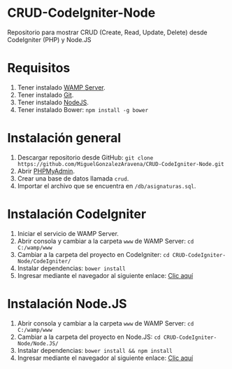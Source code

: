# CRUD-CodeIgniter-Node
Repositorio para mostrar CRUD (Create, Read, Update, Delete) desde CodeIgniter (PHP) y Node.JS

# Requisitos
1. Tener instalado [WAMP Server](http://www.wampserver.com/).
2. Tener instalado [Git](https://git-scm.com/downloads).
3. Tener instalado [NodeJS](https://nodejs.org/en/download/current/).
4. Tener instalado Bower:
`npm install -g bower`

# Instalación general
1. Descargar repositorio desde GitHub: `git clone https://github.com/MiguelGonzalezAravena/CRUD-CodeIgniter-Node.git`
2. Abrir [PHPMyAdmin](http://127.0.0.1/phpmyadmin/).
3. Crear una base de datos llamada `crud`.
4. Importar el archivo que se encuentra en `/db/asignaturas.sql`.

# Instalación CodeIgniter
1. Iniciar el servicio de WAMP Server.
2. Abrir consola y cambiar a la carpeta `www` de WAMP Server: `cd C:/wamp/www`
3. Cambiar a la carpeta del proyecto en CodeIgniter: `cd CRUD-CodeIgniter-Node/CodeIgniter/`
4. Instalar dependencias: `bower install`
5. Ingresar mediante el navegador al siguiente enlace:
[Clic aquí](http://127.0.0.1/CRUD-CodeIgniter-Node/CodeIgniter/)

# Instalación Node.JS
1. Abrir consola y cambiar a la carpeta `www` de WAMP Server: `cd C:/wamp/www`
2. Cambiar a la carpeta del proyecto en Node.JS: `cd CRUD-CodeIgniter-Node/Node.JS/`
3. Instalar dependencias: `bower install && npm install`
4. Ingresar mediante el navegador al siguiente enlace:
[Clic aquí](http://127.0.0.1:3000/)

